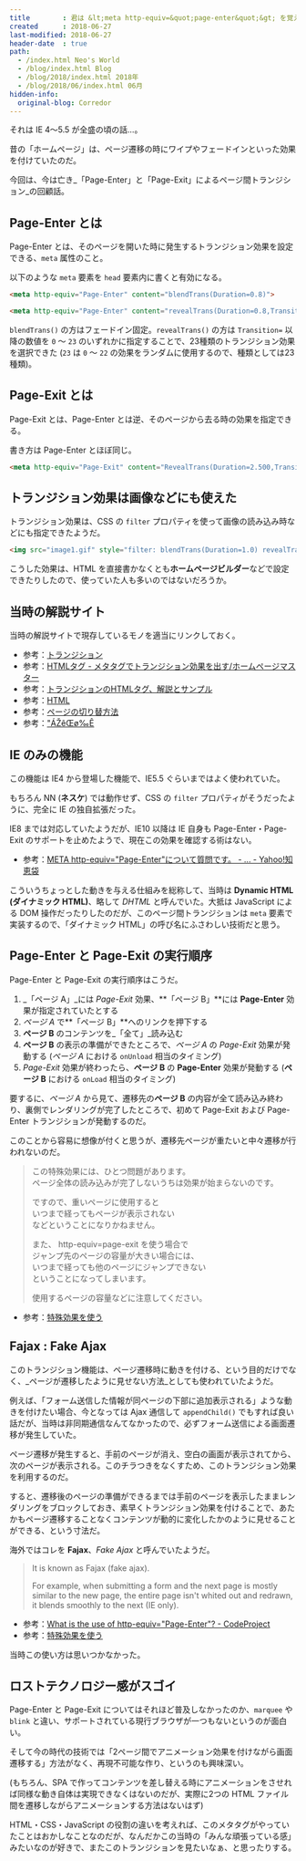 ```yaml
---
title        : 君は &lt;meta http-equiv=&quot;page-enter&quot;&gt; を覚えているか
created      : 2018-06-27
last-modified: 2018-06-27
header-date  : true
path:
  - /index.html Neo's World
  - /blog/index.html Blog
  - /blog/2018/index.html 2018年
  - /blog/2018/06/index.html 06月
hidden-info:
  original-blog: Corredor
---
```


それは IE 4〜5.5 が全盛の頃の話…。

昔の「ホームページ」は、ページ遷移の時にワイプやフェードインといった効果を付けていたのだ。

今回は、今は亡き_「Page-Enter」と「Page-Exit」によるページ間トランジション_の回顧話。

## Page-Enter とは

Page-Enter とは、そのページを開いた時に発生するトランジション効果を設定できる、`meta` 属性のこと。

以下のような `meta` 要素を `head` 要素内に書くと有効になる。

```html
<meta http-equiv="Page-Enter" content="blendTrans(Duration=0.8)">

<meta http-equiv="Page-Enter" content="revealTrans(Duration=0.8,Transition=23)">
```

`blendTrans()` の方はフェードイン固定。`revealTrans()` の方は `Transition=` 以降の数値を `0` 〜 `23` のいずれかに指定することで、23種類のトランジション効果を選択できた (`23` は `0` 〜 `22` の効果をランダムに使用するので、種類としては23種類)。

## Page-Exit とは

Page-Exit とは、Page-Enter とは逆、そのページから去る時の効果を指定できる。

書き方は Page-Enter とほぼ同じ。

```html
<meta http-equiv="Page-Exit" content="RevealTrans(Duration=2.500,Transition=6)">
```

## トランジション効果は画像などにも使えた

トランジション効果は、CSS の `filter` プロパティを使って画像の読み込み時などにも指定できたようだ。

```html
<img src="image1.gif" style="filter: blendTrans(Duration=1.0) revealTrans(Duration=1.0, Transition=3);">
```

こうした効果は、HTML を直接書かなくとも**ホームページビルダー**などで設定できたりしたので、使っていた人も多いのではないだろうか。

## 当時の解説サイト

当時の解説サイトで現存しているモノを適当にリンクしておく。

- 参考：[トランジション](http://www.tohoho-web.com/wwwxx056.htm)
- 参考：[HTMLタグ - メタタグでトランジション効果を出す/ホームページマスター](http://hmaster.net/meta7.html)
- 参考：[トランジションのHTMLタグ、解説とサンプル](http://www.chama.ne.jp/download/web/transition.htm)
- 参考：[HTML](http://auto-alice.com/html/meta_trans.html)
- 参考：[ページの切り替方法](http://pickchan.com/note/note1d.html)
- 参考：["ÁŽêŒø‰Ê](http://www.geocities.co.jp/Milano/3735/html/kouka.html)

## IE のみの機能

この機能は IE4 から登場した機能で、IE5.5 ぐらいまではよく使われていた。

もちろん NN (**ネスケ**) では動作せず、CSS の `filter` プロパティがそうだったように、完全に IE の独自拡張だった。

IE8 までは対応していたようだが、IE10 以降は IE 自身も Page-Enter・Page-Exit のサポートを止めたようで、現在この効果を確認する術はない。

- 参考：[META http-equiv="Page-Enter"について質問です。 - ... - Yahoo!知恵袋](https://detail.chiebukuro.yahoo.co.jp/qa/question_detail/q1174088921)

こういうちょっとした動きを与える仕組みを総称して、当時は **Dynamic HTML (ダイナミック HTML)**、略して _DHTML_ と呼んでいた。大抵は JavaScript による DOM 操作だったりしたのだが、このページ間トランジションは `meta` 要素で実装するので、「ダイナミック HTML」の呼び名にふさわしい技術だと思う。

## Page-Enter と Page-Exit の実行順序

Page-Enter と Page-Exit の実行順序はこうだ。

1. _「ページ A」_には _Page-Exit_ 効果、**「ページ B」**には **Page-Enter** 効果が指定されていたとする
2. _ページ A_ で**「ページ B」**へのリンクを押下する
3. **ページ B** のコンテンツを_「全て」_読み込む
4. **ページ B** の表示の準備ができたところで、_ページ A_ の _Page-Exit_ 効果が発動する (_ページ A_ における `onUnload` 相当のタイミング)
5. _Page-Exit_ 効果が終わったら、**ページ B** の **Page-Enter** 効果が発動する (**ページ B** における `onLoad` 相当のタイミング)

要するに、_ページ A_ から見て、遷移先の**ページ B** の内容が全て読み込み終わり、裏側でレンダリングが完了したところで、初めて Page-Exit および Page-Enter トランジションが発動するのだ。

このことから容易に想像が付くと思うが、遷移先ページが重たいと中々遷移が行われないのだ。

> この特殊効果には、ひとつ問題があります。  
> ページ全体の読み込みが完了しないうちは効果が始まらないのです。
> 
> ですので、重いページに使用すると  
> いつまで経ってもページが表示されない  
> などということになりかねません。
> 
> また、 http-equiv=page-exit を使う場合で  
> ジャンプ先のページの容量が大きい場合には、  
> いつまで経っても他のページにジャンプできない  
> ということになってしまいます。
> 
> 使用するページの容量などに注意してください。

- 参考：[特殊効果を使う](http://sennbei.mond.jp/HP/h039.html)

## Fajax : Fake Ajax

このトランジション機能は、ページ遷移時に動きを付ける、という目的だけでなく、_ページが遷移したように見せない方法_としても使われていたようだ。

例えば、「フォーム送信した情報が同ページの下部に追加表示される」ような動きを付けたい場合、今となっては Ajax 通信して `appendChild()` でもすれば良い話だが、当時は非同期通信なんてなかったので、必ずフォーム送信による画面遷移が発生していた。

ページ遷移が発生すると、手前のページが消え、空白の画面が表示されてから、次のページが表示される。このチラつきをなくすため、このトランジション効果を利用するのだ。

すると、遷移後のページの準備ができるまでは手前のページを表示したままレンダリングをブロックしておき、素早くトランジション効果を付けることで、あたかもページ遷移することなくコンテンツが動的に変化したかのように見せることができる、という寸法だ。

海外ではコレを **Fajax**、_Fake Ajax_ と呼んでいたようだ。

> It is known as Fajax (fake ajax).
> 
> For example, when submitting a form and the next page is mostly similar to the new page, the entire page isn't whited out and redrawn, it blends smoothly to the next (IE only).

- 参考：[What is the use of http-equiv="Page-Enter"? - CodeProject](https://www.codeproject.com/Questions/569791/Whatplusisplustheplususeplusofplushttp-equiv-d)
- 参考：[特殊効果を使う](http://sennbei.mond.jp/HP/h039.html)

当時この使い方は思いつかなかった。

## ロストテクノロジー感がスゴイ

Page-Enter と Page-Exit についてはそれほど普及しなかったのか、`marquee` や `blink` と違い、サポートされている現行ブラウザが一つもないというのが面白い。

そして今の時代の技術では「2ページ間でアニメーション効果を付けながら画面遷移する」方法がなく、再現不可能な作り、というのも興味深い。

(もちろん、SPA で作ってコンテンツを差し替える時にアニメーションをさせれば同様な動き自体は実現できなくはないのだが、実際に2つの HTML ファイル間を遷移しながらアニメーションする方法はないはず)

HTML・CSS・JavaScript の役割の違いを考えれば、このメタタグがやっていたことはおかしなことなのだが、なんだかこの当時の「みんな頑張っている感」みたいなのが好きで、またこのトランジションを見たいなぁ、と思ったりする。
